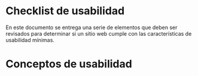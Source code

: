 Checklist de usabilidad
==========

En este documento se entrega una serie de elementos que deben ser revisados para determinar si un sitio web cumple con las características de usabilidad mínimas.


Conceptos de usabilidad
==

